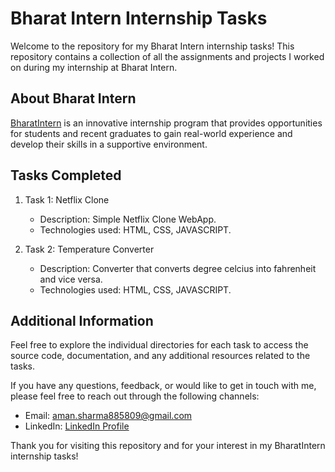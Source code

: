
# Bharat Intern Internship Tasks

Welcome to the repository for my Bharat Intern internship tasks! This repository contains a collection of all the assignments and projects I worked on during my internship at Bharat Intern.

## About Bharat Intern

[BharatIntern](https://bharatintern.live/b/i/index.html) is an innovative internship program that provides opportunities for students and recent graduates to gain real-world experience and develop their skills in a supportive environment.

## Tasks Completed

1. Task 1: Netflix Clone
   - Description: Simple Netflix Clone WebApp.
   - Technologies used: HTML, CSS, JAVASCRIPT.
   
2. Task 2: Temperature Converter
   - Description: Converter that converts degree celcius into fahrenheit and vice versa.
   - Technologies used: HTML, CSS, JAVASCRIPT.

## Additional Information

Feel free to explore the individual directories for each task to access the source code, documentation, and any additional resources related to the tasks.

If you have any questions, feedback, or would like to get in touch with me, please feel free to reach out through the following channels:

- Email: aman.sharma885809@gmail.com
- LinkedIn: [LinkedIn Profile](https://www.linkedin.com/in/aman-sharma-a006b5264/)

Thank you for visiting this repository and for your interest in my BharatIntern internship tasks!
